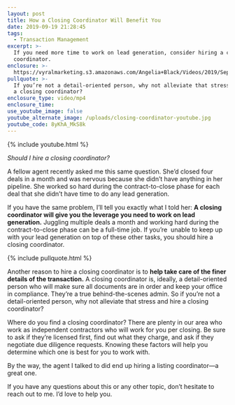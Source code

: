 ```yaml
---
layout: post
title: How a Closing Coordinator Will Benefit You
date: 2019-09-19 21:28:45
tags:
  - Transaction Management
excerpt: >-
  If you need more time to work on lead generation, consider hiring a closing
  coordinator.
enclosure: >-
  https://vyralmarketing.s3.amazonaws.com/Angelia+Black/Videos/2019/September/How+a+Closing+Coordinator+Will+Benefit+You.mp4
pullquote: >-
  If you’re not a detail-oriented person, why not alleviate that stress and hire
  a closing coordinator?
enclosure_type: video/mp4
enclosure_time:
use_youtube_image: false
youtube_alternate_image: /uploads/closing-coordinator-youtube.jpg
youtube_code: 8yKhA_MkS8k
---
```


{% include youtube.html %}

*Should I hire a closing coordinator?*

A fellow agent recently asked me this same question. She’d closed four deals in a month and was nervous because she didn’t have anything in her pipeline. She worked so hard during the contract-to-close phase for each deal that she didn’t have time to do any lead generation.&nbsp;

If you have the same problem, I’ll tell you exactly what I told her: **A closing coordinator will give you the leverage you need to work on lead generation.** Juggling multiple deals a month and working hard during the contract-to-close phase can be a full-time job. If you’re &nbsp;unable to keep up with your lead generation on top of these other tasks, you should hire a closing coordinator.&nbsp;

{% include pullquote.html %}

Another reason to hire a closing coordinator is to **help take care of the finer details of the transaction.** A closing coordinator is, ideally, a detail-oriented person who will make sure all documents are in order and keep your office in compliance. They’re a true behind-the-scenes admin. So if you’re not a detail-oriented person, why not alleviate that stress and hire a closing coordinator?

Where do you find a closing coordinator? There are plenty in our area who work as independent contractors who will work for you per closing. Be sure to ask if they’re licensed first, find out what they charge, and ask if they negotiate due diligence requests. Knowing these factors will help you determine which one is best for you to work with.

By the way, the agent I talked to did end up hiring a listing coordinator—a great one.&nbsp;

If you have any questions about this or any other topic, don’t hesitate to reach out to me. I’d love to help you.